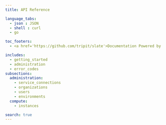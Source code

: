 ```yaml
---
title: API Reference

language_tabs:
  - json : JSON
  - shell : curl
  - go

toc_footers:
  - <a href='https://github.com/tripit/slate'>Documentation Powered by Slate</a>

includes:
  - getting_started
  - administration
  - error_codes
subsections:
  administration:
    - service_connections
    - organizations
    - users
    - environments
  compute:
    - instances

search: true
---
```


